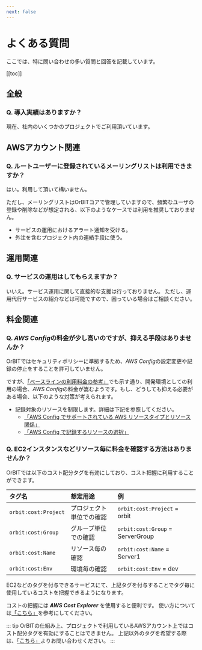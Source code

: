 ```yaml
---
next: false
---
```


# よくある質問
ここでは、特に問い合わせの多い質問と回答を記載しています。

[[toc]]

## 全般

### Q. 導入実績はありますか？
現在、社内のいくつかのプロジェクトでご利用頂いています。

## AWSアカウント関連

### Q. ルートユーザーに登録されているメーリングリストは利用できますか？
はい。利用して頂いて構いません。

ただし、メーリングリストはOrBITコアで管理していますので、頻繁なユーザの登録や削除などが想定される、以下のようなケースでは利用を推奨しておりません。
- サービスの運用におけるアラート通知を受ける。
- 外注を含むプロジェクト内の連絡手段に使う。

## 運用関連
### Q. サービスの運用はしてもらえますか？
いいえ。サービス運用に関して直接的な支援は行っておりません。
ただし、運用代行サービスの紹介などは可能ですので、困っている場合はご相談ください。

## 料金関連

### Q. *AWS Config*の料金が少し高いのですが、抑える手段はありませんか？
OrBITではセキュリティポリシーに準拠するため、*AWS Config*の設定変更や記録の停止をすることを許可していません。

ですが、[「ベースラインの利用料金の参考」](/guide/aws/reference/baseline.html#利用料金の参考)でも示す通り、開発環境としての利用の場合、*AWS Config*の料金が嵩むようです。もし、どうしても抑える必要がある場合、以下のような対策が考えられます。

- 記録対象のリソースを制限します。詳細は下記を参照してください。
    -  [「AWS Config でサポートされている AWS リソースタイプとリソース関係」](https://docs.aws.amazon.com/ja_jp/config/latest/developerguide/resource-config-reference.html)
    - [「AWS Config で記録するリソースの選択」](https://docs.aws.amazon.com/ja_jp/config/latest/developerguide/select-resources.html)

### Q. EC2インスタンスなどリソース毎に料金を確認する方法はありませんか？
OrBITでは以下のコスト配分タグを有効にしており、コスト把握に利用することができます。

| タグ名 | 想定用途 | 例 |
| :-- | :-- | :-- |
| `orbit:cost:Project` | プロジェクト単位での確認 | `orbit:cost:Project` = orbit |
| `orbit:cost:Group` | グループ単位での確認 | `orbit:cost:Group` = ServerGroup |
| `orbit:cost:Name` | リソース毎の確認 | `orbit:cost:Name` = Server1 |
| `orbit:cost:Env` | 環境毎の確認 | `orbit:cost:Env` = dev |

EC2などのタグを付与できるサービスにて、上記タグを付与することでタグ毎に使用しているコストを把握できるようになります。

コストの把握には ***AWS Cost Explorer*** を使用すると便利です。
使い方については[「こちら」](https://aws.amazon.com/jp/blogs/news/cost-allocation-tag/)を参考にしてください。

::: tip
OrBITの仕組み上、プロジェクトで利用しているAWSアカウント上ではコスト配分タグを有効にすることはできません。
上記以外のタグを希望する際は、[「こちら」](/support/contact.html)よりお問い合わせください。
:::